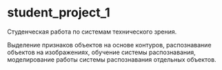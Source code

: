 # student_project_1
Студенческая работа по системам технического зрения.

Выделение признаков объектов на основе контуров, распознавание объектов на изображениях, обучение системы распознавания, моделирование работы системы распознавания отдельных объектов.
